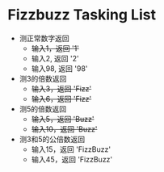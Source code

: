 # Fizzbuzz Tasking List
- 测正常数字返回
  - ~~输入1，返回 '1'~~
  - 输入2, 返回 '2'
  - 输入98, 返回 '98'
- 测3的倍数返回
  - ~~输入3，返回 'Fizz'~~
  - ~~输入6，返回 'Fizz'~~
- 测5的倍数返回
  - ~~输入5，返回 'Buzz'~~
  - ~~输入10，返回 'Buzz'~~
- 测3和5的公倍数返回
  - 输入15，返回 'FizzBuzz'
  - 输入45，返回 'FizzBuzz'
